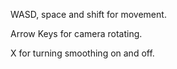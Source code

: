 WASD, space and shift for movement.

Arrow Keys for camera rotating.

X for turning smoothing on and off.
